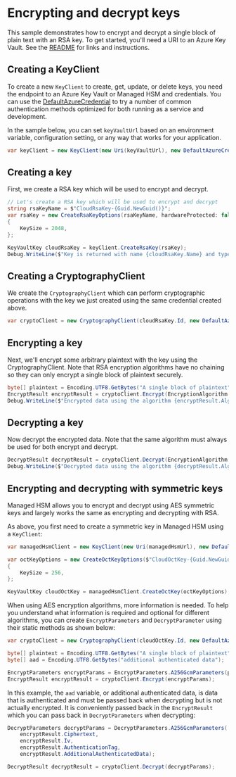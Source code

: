 # Encrypting and decrypt keys

This sample demonstrates how to encrypt and decrypt a single block of plain text with an RSA key.
To get started, you'll need a URI to an Azure Key Vault. See the [README](https://github.com/Azure/azure-sdk-for-net/blob/main/sdk/keyvault/Azure.Security.KeyVault.Keys/README.md) for links and instructions.

## Creating a KeyClient

To create a new `KeyClient` to create, get, update, or delete keys, you need the endpoint to an Azure Key Vault or Managed HSM and credentials.
You can use the [DefaultAzureCredential][DefaultAzureCredential] to try a number of common authentication methods optimized for both running as a service and development.

In the sample below, you can set `keyVaultUrl` based on an environment variable, configuration setting, or any way that works for your application.

```C# Snippet:KeysSample4KeyClient
var keyClient = new KeyClient(new Uri(keyVaultUrl), new DefaultAzureCredential());
```

## Creating a key

First, we create a RSA key which will be used to encrypt and decrypt.

```C# Snippet:KeysSample4CreateKey
// Let's create a RSA key which will be used to encrypt and decrypt
string rsaKeyName = $"CloudRsaKey-{Guid.NewGuid()}";
var rsaKey = new CreateRsaKeyOptions(rsaKeyName, hardwareProtected: false)
{
    KeySize = 2048,
};

KeyVaultKey cloudRsaKey = keyClient.CreateRsaKey(rsaKey);
Debug.WriteLine($"Key is returned with name {cloudRsaKey.Name} and type {cloudRsaKey.KeyType}");
```

## Creating a CryptographyClient

We create the `CryptographyClient` which can perform cryptographic operations with the key we just created using the same credential created above.

```C# Snippet:KeysSample4CryptographyClient
var cryptoClient = new CryptographyClient(cloudRsaKey.Id, new DefaultAzureCredential());
```

## Encrypting a key

Next, we'll encrypt some arbitrary plaintext with the key using the CryptographyClient.
Note that RSA encryption algorithms have no chaining so they can only encrypt a single block of plaintext securely.

```C# Snippet:KeysSample4EncryptKey
byte[] plaintext = Encoding.UTF8.GetBytes("A single block of plaintext");
EncryptResult encryptResult = cryptoClient.Encrypt(EncryptionAlgorithm.RsaOaep, plaintext);
Debug.WriteLine($"Encrypted data using the algorithm {encryptResult.Algorithm}, with key {encryptResult.KeyId}. The resulting encrypted data is {Convert.ToBase64String(encryptResult.Ciphertext)}");
```

## Decrypting a key

Now decrypt the encrypted data. Note that the same algorithm must always be used for both encrypt and decrypt.

```C# Snippet:KeysSample4DecryptKey
DecryptResult decryptResult = cryptoClient.Decrypt(EncryptionAlgorithm.RsaOaep, encryptResult.Ciphertext);
Debug.WriteLine($"Decrypted data using the algorithm {decryptResult.Algorithm}, with key {decryptResult.KeyId}. The resulting decrypted data is {Encoding.UTF8.GetString(decryptResult.Plaintext)}");
```

## Encrypting and decrypting with symmetric keys

Managed HSM allows you to encrypt and decrypt using AES symmetric keys and largely works the same as encrypting and decrypting with RSA.

As above, you first need to create a symmetric key in Managed HSM using a `KeyClient`:

```C# Snippet:OctKeysSample4CreateKey
var managedHsmClient = new KeyClient(new Uri(managedHsmUrl), new DefaultAzureCredential());

var octKeyOptions = new CreateOctKeyOptions($"CloudOctKey-{Guid.NewGuid()}")
{
    KeySize = 256,
};

KeyVaultKey cloudOctKey = managedHsmClient.CreateOctKey(octKeyOptions);
```

When using AES encryption algorithms, more information is needed. To help you understand what information is required and optional for different algorithms,
you can create `EncryptParameters` and `DecryptParameter` using their static methods as shown below:

```C# Snippet:OctKeySample4Encrypt
var cryptoClient = new CryptographyClient(cloudOctKey.Id, new DefaultAzureCredential());

byte[] plaintext = Encoding.UTF8.GetBytes("A single block of plaintext");
byte[] aad = Encoding.UTF8.GetBytes("additional authenticated data");

EncryptParameters encryptParams = EncryptParameters.A256GcmParameters(plaintext, aad);
EncryptResult encryptResult = cryptoClient.Encrypt(encryptParams);
```

In this example, the `aad` variable, or additional authenticated data, is data that is authenticated and must be passed back when decrypting but is not actually encrypted.
It is conveniently passed back in the `EncryptResult` which you can pass back in `DecryptParameters` when decrypting:

```C# Snippet:OctKeySample4Decrypt
DecryptParameters decryptParams = DecryptParameters.A256GcmParameters(
    encryptResult.Ciphertext,
    encryptResult.Iv,
    encryptResult.AuthenticationTag,
    encryptResult.AdditionalAuthenticatedData);

DecryptResult decryptResult = cryptoClient.Decrypt(decryptParams);
```

[DefaultAzureCredential]: https://github.com/Azure/azure-sdk-for-net/blob/main/sdk/identity/Azure.Identity/README.md
